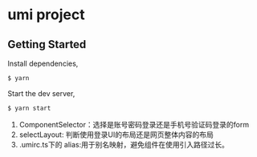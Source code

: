 # umi project

## Getting Started

Install dependencies,

```bash
$ yarn
```

Start the dev server,

```bash
$ yarn start
```


1. ComponentSelector：选择是账号密码登录还是手机号验证码登录的form
2. selectLayout: 判断使用登录UI的布局还是网页整体内容的布局
3. .umirc.ts下的  alias:用于别名映射，避免组件在使用引入路径过长。
